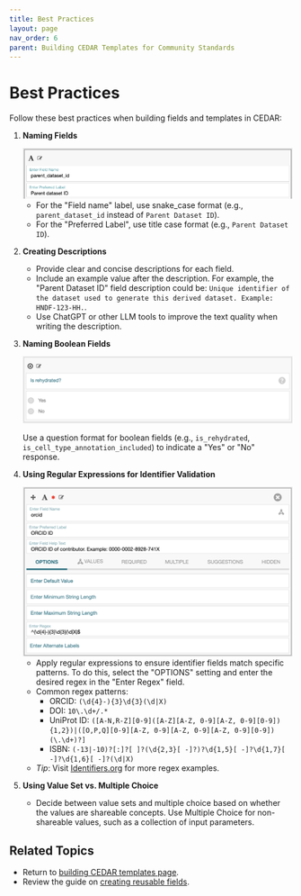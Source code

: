 ```yaml
---
title: Best Practices
layout: page
nav_order: 6
parent: Building CEDAR Templates for Community Standards
---
```


# Best Practices

Follow these best practices when building fields and templates in CEDAR:

1. **Naming Fields**
   
   <img width="800" alt="Naming fields" src="../img/naming-fields.png" />

   - For the "Field name" label, use snake_case format (e.g., `parent_dataset_id` instead of `Parent Dataset ID`).
   - For the "Preferred Label", use title case format (e.g., `Parent Dataset ID`).

3. **Creating Descriptions**
   - Provide clear and concise descriptions for each field.
   - Include an example value after the description. For example, the "Parent Dataset ID" field description could be:
`Unique identifier of the dataset used to generate this derived dataset. Example: HNDF-123-HH.`.
   - Use ChatGPT or other LLM tools to improve the text quality when writing the description.

4. **Naming Boolean Fields**

   <img width="800" alt="Naming boolean fields" src="../img/naming-boolean-fields.png" />

   Use a question format for boolean fields (e.g., `is_rehydrated`, `is_cell_type_annotation_included`) to indicate a "Yes" or "No" response.

5. **Using Regular Expressions for Identifier Validation**

   <img width="800" alt="Using regex for identifier validation" src="../img/using-regex-for-validation.png" />

   - Apply regular expressions to ensure identifier fields match specific patterns. To do this, select the "OPTIONS" setting and enter the desired regex in the "Enter Regex" field.
   - Common regex patterns:
     - ORCID: `(\d{4}-){3}\d{3}(\d|X)`
     - DOI: `10\.\d+/.*`
     - UniProt ID: `([A-N,R-Z][0-9]([A-Z][A-Z, 0-9][A-Z, 0-9][0-9]){1,2})|([O,P,Q][0-9][A-Z, 0-9][A-Z, 0-9][A-Z, 0-9][0-9])(\.\d+)?]`
     - ISBN: `(-13|-10)?[:]?[ ]?(\d{2,3}[ -]?)?\d{1,5}[ -]?\d{1,7}[ -]?\d{1,6}[ -]?(\d|X)`
   - *Tip*: Visit [Identifiers.org](https://identifiers.org) for more regex examples.

6. **Using Value Set vs. Multiple Choice**
   - Decide between value sets and multiple choice based on whether the values are shareable concepts. Use Multiple Choice for non-shareable values, such as a collection of input parameters.

## Related Topics

- Return to [building CEDAR templates page](start-here.html).
- Review the guide on [creating reusable fields](create-reusable-fields.html).
